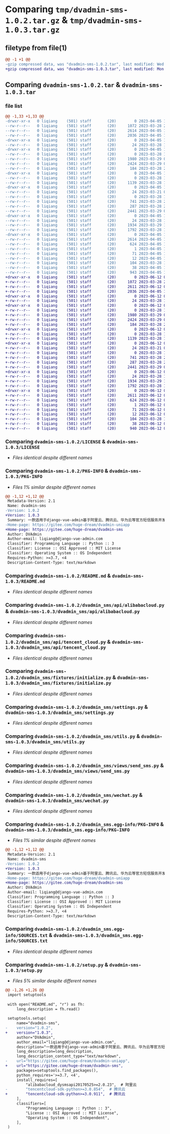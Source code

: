 # Comparing `tmp/dvadmin-sms-1.0.2.tar.gz` & `tmp/dvadmin-sms-1.0.3.tar.gz`

## filetype from file(1)

```diff
@@ -1 +1 @@
-gzip compressed data, was "dvadmin-sms-1.0.2.tar", last modified: Wed Apr  5 16:00:18 2023, max compression
+gzip compressed data, was "dvadmin-sms-1.0.3.tar", last modified: Mon Jun 12 02:48:23 2023, max compression
```

## Comparing `dvadmin-sms-1.0.2.tar` & `dvadmin-sms-1.0.3.tar`

### file list

```diff
@@ -1,33 +1,33 @@
-drwxr-xr-x   0 liqiang    (501) staff       (20)        0 2023-04-05 16:00:18.529370 dvadmin-sms-1.0.2/
--rw-r--r--   0 liqiang    (501) staff       (20)     1072 2023-03-28 22:21:13.000000 dvadmin-sms-1.0.2/LICENSE
--rw-r--r--   0 liqiang    (501) staff       (20)     2614 2023-04-05 16:00:18.529039 dvadmin-sms-1.0.2/PKG-INFO
--rw-r--r--   0 liqiang    (501) staff       (20)     2036 2023-04-05 15:36:58.000000 dvadmin-sms-1.0.2/README.md
-drwxr-xr-x   0 liqiang    (501) staff       (20)        0 2023-04-05 16:00:18.524621 dvadmin-sms-1.0.2/dvadmin_sms/
--rw-r--r--   0 liqiang    (501) staff       (20)       24 2023-03-28 15:25:40.000000 dvadmin-sms-1.0.2/dvadmin_sms/__init__.py
-drwxr-xr-x   0 liqiang    (501) staff       (20)        0 2023-04-05 16:00:18.527182 dvadmin-sms-1.0.2/dvadmin_sms/api/
--rw-r--r--   0 liqiang    (501) staff       (20)        0 2023-03-28 15:25:40.000000 dvadmin-sms-1.0.2/dvadmin_sms/api/__init__.py
--rw-r--r--   0 liqiang    (501) staff       (20)     1980 2023-03-29 03:00:13.000000 dvadmin-sms-1.0.2/dvadmin_sms/api/alibabacloud.py
--rw-r--r--   0 liqiang    (501) staff       (20)     2424 2023-03-29 07:31:38.000000 dvadmin-sms-1.0.2/dvadmin_sms/api/tencent_cloud.py
--rw-r--r--   0 liqiang    (501) staff       (20)      184 2023-03-28 23:02:04.000000 dvadmin-sms-1.0.2/dvadmin_sms/apps.py
-drwxr-xr-x   0 liqiang    (501) staff       (20)        0 2023-04-05 16:00:18.527708 dvadmin-sms-1.0.2/dvadmin_sms/fixtures/
--rw-r--r--   0 liqiang    (501) staff       (20)        0 2023-03-28 15:25:40.000000 dvadmin-sms-1.0.2/dvadmin_sms/fixtures/__init__.py
--rw-r--r--   0 liqiang    (501) staff       (20)     1139 2023-03-28 15:25:40.000000 dvadmin-sms-1.0.2/dvadmin_sms/fixtures/initialize.py
-drwxr-xr-x   0 liqiang    (501) staff       (20)        0 2023-04-05 16:00:18.528041 dvadmin-sms-1.0.2/dvadmin_sms/migrations/
--rw-r--r--   0 liqiang    (501) staff       (20)       24 2023-03-21 07:15:07.000000 dvadmin-sms-1.0.2/dvadmin_sms/migrations/__init__.py
--rw-r--r--   0 liqiang    (501) staff       (20)        0 2023-03-28 15:25:40.000000 dvadmin-sms-1.0.2/dvadmin_sms/models.py
--rw-r--r--   0 liqiang    (501) staff       (20)      741 2023-03-28 23:02:04.000000 dvadmin-sms-1.0.2/dvadmin_sms/settings.py
--rw-r--r--   0 liqiang    (501) staff       (20)      287 2023-03-28 23:45:43.000000 dvadmin-sms-1.0.2/dvadmin_sms/urls.py
--rw-r--r--   0 liqiang    (501) staff       (20)     2441 2023-03-29 08:20:32.000000 dvadmin-sms-1.0.2/dvadmin_sms/utils.py
-drwxr-xr-x   0 liqiang    (501) staff       (20)        0 2023-04-05 16:00:18.528617 dvadmin-sms-1.0.2/dvadmin_sms/views/
--rw-r--r--   0 liqiang    (501) staff       (20)       24 2023-03-28 15:25:40.000000 dvadmin-sms-1.0.2/dvadmin_sms/views/__init__.py
--rw-r--r--   0 liqiang    (501) staff       (20)     1934 2023-03-29 13:52:19.000000 dvadmin-sms-1.0.2/dvadmin_sms/views/send_sms.py
--rw-r--r--   0 liqiang    (501) staff       (20)     1792 2023-03-28 15:25:40.000000 dvadmin-sms-1.0.2/dvadmin_sms/wechat.py
-drwxr-xr-x   0 liqiang    (501) staff       (20)        0 2023-04-05 16:00:18.526243 dvadmin-sms-1.0.2/dvadmin_sms.egg-info/
--rw-r--r--   0 liqiang    (501) staff       (20)     2614 2023-04-05 16:00:18.000000 dvadmin-sms-1.0.2/dvadmin_sms.egg-info/PKG-INFO
--rw-r--r--   0 liqiang    (501) staff       (20)      624 2023-04-05 16:00:18.000000 dvadmin-sms-1.0.2/dvadmin_sms.egg-info/SOURCES.txt
--rw-r--r--   0 liqiang    (501) staff       (20)        1 2023-04-05 16:00:18.000000 dvadmin-sms-1.0.2/dvadmin_sms.egg-info/dependency_links.txt
--rw-r--r--   0 liqiang    (501) staff       (20)       71 2023-04-05 16:00:18.000000 dvadmin-sms-1.0.2/dvadmin_sms.egg-info/requires.txt
--rw-r--r--   0 liqiang    (501) staff       (20)       12 2023-04-05 16:00:18.000000 dvadmin-sms-1.0.2/dvadmin_sms.egg-info/top_level.txt
--rw-r--r--   0 liqiang    (501) staff       (20)      104 2023-03-28 15:25:40.000000 dvadmin-sms-1.0.2/pyproject.toml
--rw-r--r--   0 liqiang    (501) staff       (20)       38 2023-04-05 16:00:18.529466 dvadmin-sms-1.0.2/setup.cfg
--rw-r--r--   0 liqiang    (501) staff       (20)      943 2023-04-05 16:00:16.000000 dvadmin-sms-1.0.2/setup.py
+drwxr-xr-x   0 liqiang    (501) staff       (20)        0 2023-06-12 02:48:23.207989 dvadmin-sms-1.0.3/
+-rw-r--r--   0 liqiang    (501) staff       (20)     1072 2023-03-28 22:21:13.000000 dvadmin-sms-1.0.3/LICENSE
+-rw-r--r--   0 liqiang    (501) staff       (20)     2611 2023-06-12 02:48:23.207654 dvadmin-sms-1.0.3/PKG-INFO
+-rw-r--r--   0 liqiang    (501) staff       (20)     2036 2023-04-05 15:36:58.000000 dvadmin-sms-1.0.3/README.md
+drwxr-xr-x   0 liqiang    (501) staff       (20)        0 2023-06-12 02:48:23.200998 dvadmin-sms-1.0.3/dvadmin_sms/
+-rw-r--r--   0 liqiang    (501) staff       (20)       24 2023-03-28 15:25:40.000000 dvadmin-sms-1.0.3/dvadmin_sms/__init__.py
+drwxr-xr-x   0 liqiang    (501) staff       (20)        0 2023-06-12 02:48:23.204959 dvadmin-sms-1.0.3/dvadmin_sms/api/
+-rw-r--r--   0 liqiang    (501) staff       (20)        0 2023-03-28 15:25:40.000000 dvadmin-sms-1.0.3/dvadmin_sms/api/__init__.py
+-rw-r--r--   0 liqiang    (501) staff       (20)     1980 2023-03-29 03:00:13.000000 dvadmin-sms-1.0.3/dvadmin_sms/api/alibabacloud.py
+-rw-r--r--   0 liqiang    (501) staff       (20)     2424 2023-03-29 07:31:38.000000 dvadmin-sms-1.0.3/dvadmin_sms/api/tencent_cloud.py
+-rw-r--r--   0 liqiang    (501) staff       (20)      184 2023-03-28 23:02:04.000000 dvadmin-sms-1.0.3/dvadmin_sms/apps.py
+drwxr-xr-x   0 liqiang    (501) staff       (20)        0 2023-06-12 02:48:23.205882 dvadmin-sms-1.0.3/dvadmin_sms/fixtures/
+-rw-r--r--   0 liqiang    (501) staff       (20)        0 2023-03-28 15:25:40.000000 dvadmin-sms-1.0.3/dvadmin_sms/fixtures/__init__.py
+-rw-r--r--   0 liqiang    (501) staff       (20)     1139 2023-03-28 15:25:40.000000 dvadmin-sms-1.0.3/dvadmin_sms/fixtures/initialize.py
+drwxr-xr-x   0 liqiang    (501) staff       (20)        0 2023-06-12 02:48:23.206330 dvadmin-sms-1.0.3/dvadmin_sms/migrations/
+-rw-r--r--   0 liqiang    (501) staff       (20)       24 2023-03-21 07:15:07.000000 dvadmin-sms-1.0.3/dvadmin_sms/migrations/__init__.py
+-rw-r--r--   0 liqiang    (501) staff       (20)        0 2023-03-28 15:25:40.000000 dvadmin-sms-1.0.3/dvadmin_sms/models.py
+-rw-r--r--   0 liqiang    (501) staff       (20)      741 2023-03-28 23:02:04.000000 dvadmin-sms-1.0.3/dvadmin_sms/settings.py
+-rw-r--r--   0 liqiang    (501) staff       (20)      287 2023-03-28 23:45:43.000000 dvadmin-sms-1.0.3/dvadmin_sms/urls.py
+-rw-r--r--   0 liqiang    (501) staff       (20)     2441 2023-03-29 08:20:32.000000 dvadmin-sms-1.0.3/dvadmin_sms/utils.py
+drwxr-xr-x   0 liqiang    (501) staff       (20)        0 2023-06-12 02:48:23.207140 dvadmin-sms-1.0.3/dvadmin_sms/views/
+-rw-r--r--   0 liqiang    (501) staff       (20)       24 2023-03-28 15:25:40.000000 dvadmin-sms-1.0.3/dvadmin_sms/views/__init__.py
+-rw-r--r--   0 liqiang    (501) staff       (20)     1934 2023-03-29 13:52:19.000000 dvadmin-sms-1.0.3/dvadmin_sms/views/send_sms.py
+-rw-r--r--   0 liqiang    (501) staff       (20)     1792 2023-03-28 15:25:40.000000 dvadmin-sms-1.0.3/dvadmin_sms/wechat.py
+drwxr-xr-x   0 liqiang    (501) staff       (20)        0 2023-06-12 02:48:23.203539 dvadmin-sms-1.0.3/dvadmin_sms.egg-info/
+-rw-r--r--   0 liqiang    (501) staff       (20)     2611 2023-06-12 02:48:23.000000 dvadmin-sms-1.0.3/dvadmin_sms.egg-info/PKG-INFO
+-rw-r--r--   0 liqiang    (501) staff       (20)      624 2023-06-12 02:48:23.000000 dvadmin-sms-1.0.3/dvadmin_sms.egg-info/SOURCES.txt
+-rw-r--r--   0 liqiang    (501) staff       (20)        1 2023-06-12 02:48:23.000000 dvadmin-sms-1.0.3/dvadmin_sms.egg-info/dependency_links.txt
+-rw-r--r--   0 liqiang    (501) staff       (20)       71 2023-06-12 02:48:23.000000 dvadmin-sms-1.0.3/dvadmin_sms.egg-info/requires.txt
+-rw-r--r--   0 liqiang    (501) staff       (20)       12 2023-06-12 02:48:23.000000 dvadmin-sms-1.0.3/dvadmin_sms.egg-info/top_level.txt
+-rw-r--r--   0 liqiang    (501) staff       (20)      104 2023-03-28 15:25:40.000000 dvadmin-sms-1.0.3/pyproject.toml
+-rw-r--r--   0 liqiang    (501) staff       (20)       38 2023-06-12 02:48:23.208110 dvadmin-sms-1.0.3/setup.cfg
+-rw-r--r--   0 liqiang    (501) staff       (20)      940 2023-06-12 02:48:21.000000 dvadmin-sms-1.0.3/setup.py
```

### Comparing `dvadmin-sms-1.0.2/LICENSE` & `dvadmin-sms-1.0.3/LICENSE`

 * *Files identical despite different names*

### Comparing `dvadmin-sms-1.0.2/PKG-INFO` & `dvadmin-sms-1.0.3/PKG-INFO`

 * *Files 1% similar despite different names*

```diff
@@ -1,12 +1,12 @@
 Metadata-Version: 2.1
 Name: dvadmin-sms
-Version: 1.0.2
+Version: 1.0.3
 Summary: 一款适用于django-vue-admin基于阿里云、腾讯云、华为云等官方短信服务开发的短信发送插件，快速整合各端的短信服务插件。
-Home-page: https://gitee.com/huge-dream/dvadmin-uniapp
+Home-page: https://gitee.com/huge-dream/dvadmin-sms
 Author: DVAdmin
 Author-email: liqiang@django-vue-admin.com
 Classifier: Programming Language :: Python :: 3
 Classifier: License :: OSI Approved :: MIT License
 Classifier: Operating System :: OS Independent
 Requires-Python: >=3.7, <4
 Description-Content-Type: text/markdown
```

### Comparing `dvadmin-sms-1.0.2/README.md` & `dvadmin-sms-1.0.3/README.md`

 * *Files identical despite different names*

### Comparing `dvadmin-sms-1.0.2/dvadmin_sms/api/alibabacloud.py` & `dvadmin-sms-1.0.3/dvadmin_sms/api/alibabacloud.py`

 * *Files identical despite different names*

### Comparing `dvadmin-sms-1.0.2/dvadmin_sms/api/tencent_cloud.py` & `dvadmin-sms-1.0.3/dvadmin_sms/api/tencent_cloud.py`

 * *Files identical despite different names*

### Comparing `dvadmin-sms-1.0.2/dvadmin_sms/fixtures/initialize.py` & `dvadmin-sms-1.0.3/dvadmin_sms/fixtures/initialize.py`

 * *Files identical despite different names*

### Comparing `dvadmin-sms-1.0.2/dvadmin_sms/settings.py` & `dvadmin-sms-1.0.3/dvadmin_sms/settings.py`

 * *Files identical despite different names*

### Comparing `dvadmin-sms-1.0.2/dvadmin_sms/utils.py` & `dvadmin-sms-1.0.3/dvadmin_sms/utils.py`

 * *Files identical despite different names*

### Comparing `dvadmin-sms-1.0.2/dvadmin_sms/views/send_sms.py` & `dvadmin-sms-1.0.3/dvadmin_sms/views/send_sms.py`

 * *Files identical despite different names*

### Comparing `dvadmin-sms-1.0.2/dvadmin_sms/wechat.py` & `dvadmin-sms-1.0.3/dvadmin_sms/wechat.py`

 * *Files identical despite different names*

### Comparing `dvadmin-sms-1.0.2/dvadmin_sms.egg-info/PKG-INFO` & `dvadmin-sms-1.0.3/dvadmin_sms.egg-info/PKG-INFO`

 * *Files 1% similar despite different names*

```diff
@@ -1,12 +1,12 @@
 Metadata-Version: 2.1
 Name: dvadmin-sms
-Version: 1.0.2
+Version: 1.0.3
 Summary: 一款适用于django-vue-admin基于阿里云、腾讯云、华为云等官方短信服务开发的短信发送插件，快速整合各端的短信服务插件。
-Home-page: https://gitee.com/huge-dream/dvadmin-uniapp
+Home-page: https://gitee.com/huge-dream/dvadmin-sms
 Author: DVAdmin
 Author-email: liqiang@django-vue-admin.com
 Classifier: Programming Language :: Python :: 3
 Classifier: License :: OSI Approved :: MIT License
 Classifier: Operating System :: OS Independent
 Requires-Python: >=3.7, <4
 Description-Content-Type: text/markdown
```

### Comparing `dvadmin-sms-1.0.2/dvadmin_sms.egg-info/SOURCES.txt` & `dvadmin-sms-1.0.3/dvadmin_sms.egg-info/SOURCES.txt`

 * *Files identical despite different names*

### Comparing `dvadmin-sms-1.0.2/setup.py` & `dvadmin-sms-1.0.3/setup.py`

 * *Files 5% similar despite different names*

```diff
@@ -1,26 +1,26 @@
 import setuptools
 
 with open("README.md", "r") as fh:
     long_description = fh.read()
 
 setuptools.setup(
     name="dvadmin-sms",
-    version="1.0.2",
+    version="1.0.3",
     author="DVAdmin",
     author_email="liqiang@django-vue-admin.com",
     description="一款适用于django-vue-admin基于阿里云、腾讯云、华为云等官方短信服务开发的短信发送插件，快速整合各端的短信服务插件。",
     long_description=long_description,
     long_description_content_type="text/markdown",
-    url="https://gitee.com/huge-dream/dvadmin-uniapp",
+    url="https://gitee.com/huge-dream/dvadmin-sms",
     packages=setuptools.find_packages(),
     python_requires='>=3.7, <4',
     install_requires=[
         "alibabacloud_dysmsapi20170525>=2.0.23",  # 阿里云
-        "tencentcloud-sdk-python>=3.0.854",  # 腾讯云
+        "tencentcloud-sdk-python>=3.0.911",  # 腾讯云
     ],
     classifiers=[
         "Programming Language :: Python :: 3",
         "License :: OSI Approved :: MIT License",
         "Operating System :: OS Independent",
     ],
 )
```

